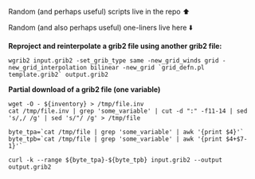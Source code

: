 Random (and perhaps useful) scripts live in the repo ⬆️

Random (and also perhaps useful) one-liners live here ⬇️

**Reproject and reinterpolate a grib2 file using another grib2 file:**
```
wgrib2 input.grib2 -set_grib_type same -new_grid_winds grid -new_grid_interpolation bilinear -new_grid `grid_defn.pl template.grib2` output.grib2
```

**Partial download of a grib2 file (one variable)**
```
wget -O - ${inventory} > /tmp/file.inv
cat /tmp/file.inv | grep 'some_variable' | cut -d ":" -f11-14 | sed 's/,/ /g' | sed 's/"/ /g' > /tmp/file

byte_tpa=`cat /tmp/file | grep 'some_variable' | awk '{print $4}'`
byte_tpb=`cat /tmp/file | grep 'some_variable' | awk '{print $4+$7-1}'`

curl -k --range ${byte_tpa}-${byte_tpb} input.grib2 --output output.grib2
```

